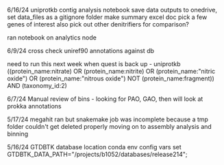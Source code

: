 6/16/24
uniprotkb contig analysis notebook
save data outputs to onedrive, set data_files as a gitignore folder
make summary excel doc
pick a few genes of interest
also pick out other denitrifiers for comparison?

ran notebook on analytics node

6/9/24
cross check uniref90 annotations against db 

need to run this next week when quest is back up - uniprotkb  ((protein_name:nitrate) OR (protein_name:nitrite) OR (protein_name:"nitric oxide") OR (protein_name:"nitrous oxide") NOT (protein_name:fragment)) AND (taxonomy_id:2) 

6/7/24
Manual review of bins - looking for PAO, GAO, then will look at prokka annotations


5/17/24
megahit ran but snakemake job was incomplete because a tmp folder couldn't get deleted properly
moving on to assembly analysis and binning

5/16/24
GTDBTK database location
conda env config vars set GTDBTK_DATA_PATH="/projects/b1052/databases/release214";
